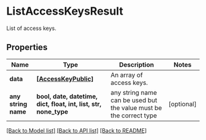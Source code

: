 # ListAccessKeysResult

List of access keys.

## Properties
Name | Type | Description | Notes
------------ | ------------- | ------------- | -------------
**data** | [**[AccessKeyPublic]**](AccessKeyPublic.md) | An array of access keys. | 
**any string name** | **bool, date, datetime, dict, float, int, list, str, none_type** | any string name can be used but the value must be the correct type | [optional]

[[Back to Model list]](../README.md#documentation-for-models) [[Back to API list]](../README.md#documentation-for-api-endpoints) [[Back to README]](../README.md)


